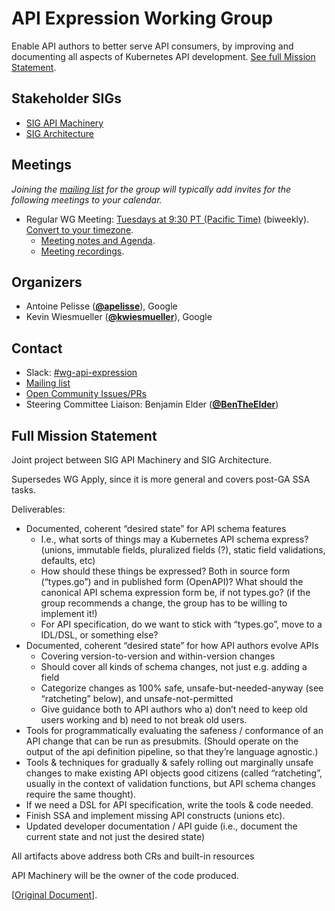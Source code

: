 <!---
This is an autogenerated file!

Please do not edit this file directly, but instead make changes to the
sigs.yaml file in the project root.

To understand how this file is generated, see https://git.k8s.io/community/generator/README.md
--->
# API Expression Working Group

Enable API authors to better serve API consumers, by improving and documenting all aspects of Kubernetes API development.
[See full Mission Statement](https://docs.google.com/document/d/1XYbQXfge2qKM9psksfC5XZnW8hybtLqL1EcJLU4JwKg).

## Stakeholder SIGs
* [SIG API Machinery](/sig-api-machinery)
* [SIG Architecture](/sig-architecture)

## Meetings
*Joining the [mailing list](https://groups.google.com/forum/#!forum/kubernetes-wg-api-expression) for the group will typically add invites for the following meetings to your calendar.*
* Regular WG Meeting: [Tuesdays at 9:30 PT (Pacific Time)](https://zoom.us/j/94238112084) (biweekly). [Convert to your timezone](http://www.thetimezoneconverter.com/?t=9%3A30&tz=PT%20%28Pacific%20Time%29).
  * [Meeting notes and Agenda](https://docs.google.com/document/d/1CSpNaicbEqKJoW306qaQEBIkwC1mGIcKl3yiB_C0HZk).
  * [Meeting recordings](https://www.youtube.com/playlist?list=PL69nYSiGNLP0CU9g6-yb1NgZXGAhMxfFE&jct=9Leh8O_yrRTB0Kcv3rMKZHncZq8POg).

## Organizers

* Antoine Pelisse (**[@apelisse](https://github.com/apelisse)**), Google
* Kevin Wiesmueller (**[@kwiesmueller](https://github.com/kwiesmueller)**), Google

## Contact
- Slack: [#wg-api-expression](https://kubernetes.slack.com/messages/wg-api-expression)
- [Mailing list](https://groups.google.com/forum/#!forum/kubernetes-wg-api-expression)
- [Open Community Issues/PRs](https://github.com/kubernetes/community/labels/wg%2Fapi-expression)
- Steering Committee Liaison: Benjamin Elder (**[@BenTheElder](https://github.com/BenTheElder)**)
<!-- BEGIN CUSTOM CONTENT -->

## Full Mission Statement

Joint project between SIG API Machinery and SIG Architecture.

Supersedes WG Apply, since it is more general and covers post-GA SSA tasks.

Deliverables:

- Documented, coherent “desired state” for API schema features
  - I.e., what sorts of things may a Kubernetes API schema express? (unions, immutable fields, pluralized fields (?), static field validations, defaults, etc)
  - How should these things be expressed? Both in source form (“types.go”) and in published form (OpenAPI)? What should the canonical API schema expression form be, if not types.go? (if the group recommends a change, the group has to be willing to implement it!)
  - For API specification, do we want to stick with “types.go”, move to a IDL/DSL, or something else?
- Documented, coherent “desired state” for how API authors evolve APIs
  - Covering version-to-version and within-version changes
  - Should cover all kinds of schema changes, not just e.g. adding a field
  - Categorize changes as 100% safe, unsafe-but-needed-anyway (see “ratcheting” below), and unsafe-not-permitted
  - Give guidance both to API authors who 
    a) don’t need to keep old users working and 
    b) need to not break old users.
- Tools for programmatically evaluating the safeness / conformance of an API change that can be run as presubmits. (Should operate on the output of the api definition pipeline, so that they’re language agnostic.)
- Tools & techniques for gradually & safely rolling out marginally unsafe changes to make existing API objects good citizens (called “ratcheting”, usually in the context of validation functions, but API schema changes require the same thought).
- If we need a DSL for API specification, write the tools & code needed.
- Finish SSA and implement missing API constructs (unions etc).
- Updated developer documentation / API guide (i.e., document the current state and not just the desired state)

All artifacts above address both CRs and built-in resources

API Machinery will be the owner of the code produced.

[[Original Document](https://docs.google.com/document/d/1XYbQXfge2qKM9psksfC5XZnW8hybtLqL1EcJLU4JwKg)].

<!-- END CUSTOM CONTENT -->
